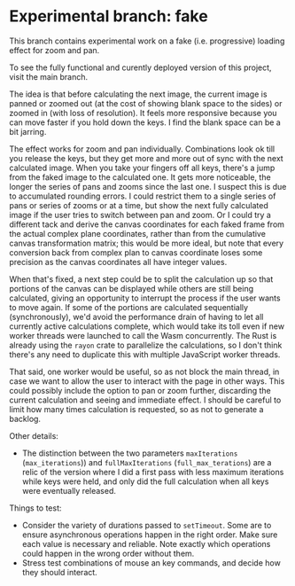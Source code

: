 # Experimental branch: fake

This branch contains experimental work on a fake (i.e. progressive) loading effect for zoom and pan.

To see the fully functional and curently deployed version of this project, visit the main branch.

The idea is that before calculating the next image, the current image is panned or zoomed out (at the cost of showing blank space to the sides) or zoomed in (with loss of resolution). It feels more responsive because you can move faster if you hold down the keys. I find the blank space can be a bit jarring.

The effect works for zoom and pan individually. Combinations look ok till you release the keys, but they get more and more out of sync with the next calculated image. When you take your fingers off all keys, there's a jump from the faked image to the calculated one. It gets more noticeable, the longer the series of pans and zooms since the last one. I suspect this is due to accumulated rounding errors. I could restrict them to a single series of pans or series of zooms or at a time, but show the next fully calculated image if the user tries to switch between pan and zoom. Or I could try a different tack and derive the canvas coordinates for each faked frame from the actual complex plane coordinates, rather than from the cumulative canvas transformation matrix; this would be more ideal, but note that every conversion back from complex plan to canvas coordinate loses some precision as the canvas coordinates all have integer values.

When that's fixed, a next step could be to split the calculation up so that portions of the canvas can be displayed while others are still being calculated, giving an opportunity to interrupt the process if the user wants to move again. If some of the portions are calculated sequentially (synchronously), we'd avoid the performance drain of having to let all currently active calculations complete, which would take its toll even if new worker threads were launched to call the Wasm concurrently. The Rust is already using the `rayon` crate to parallelize the calculations, so I don't think there's any need to duplicate this with multiple JavaScript worker threads.

That said, one worker would be useful, so as not block the main thread, in case we want to allow the user to interact with the page in other ways. This could possibly include the option to pan or zoom further, discarding the current calculation and seeing and immediate effect. I should be careful to limit how many times calculation is requested, so as not to generate a backlog.

Other details:

- The distinction between the two parameters `maxIterations` (`max_iterations`)) and `fullMaxIterations` (`full_max_terations`) are a relic of the version where I did a first pass with less maximum iterations while keys were held, and only did the full calculation when all keys were eventually released.

Things to test:

- Consider the variety of durations passed to `setTimeout`. Some are to ensure asynchronous operations happen in the right order. Make sure each value is necessary and reliable. Note exactly which operations could happen in the wrong order without them.
- Stress test combinations of mouse an key commands, and decide how they should interact.
